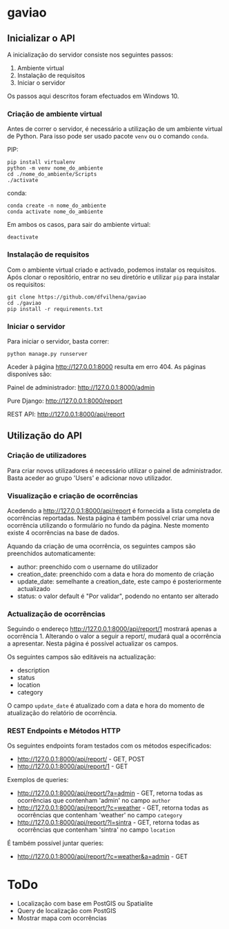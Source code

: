 # gaviao
 
## Inicializar o API

A inicialização do servidor consiste nos seguintes passos:

1. Ambiente virtual
2. Instalação de requisitos
3. Iniciar o servidor

Os passos aqui descritos foram efectuados em Windows 10.

### Criação de ambiente virtual

Antes de correr o servidor, é necessário a utilização de um ambiente virtual de Python. Para isso pode ser usado pacote `venv` ou o comando `conda`.

PIP:
```
pip install virtualenv
python -m venv nome_do_ambiente
cd ./nome_do_ambiente/Scripts
./activate
```

conda:
```
conda create -n nome_do_ambiente
conda activate nome_do_ambiente
```

Em ambos os casos, para sair do ambiente virtual:

```
deactivate
```

### Instalação de requisitos

Com o ambiente virtual criado e activado, podemos instalar os requisitos. Após clonar o repositório, entrar no seu diretório e utilizar `pip` para instalar os requisitos:

```
git clone https://github.com/dfvilhena/gaviao
cd ./gaviao
pip install -r requirements.txt
```

### Iniciar o servidor

Para iniciar o servidor, basta correr:

```
python manage.py runserver
```

Aceder à página <http://127.0.0.1:8000> resulta em erro 404. As páginas disponíves são:

Painel de administrador:
<http://127.0.0.1:8000/admin>

Pure Django:
<http://127.0.0.1:8000/report>

REST API:
<http://127.0.0.1:8000/api/report>

## Utilização do API

### Criação de utilizadores

Para criar novos utilizadores é necessário utilizar o painel de administrador. Basta aceder ao grupo 'Users' e adicionar novo utilizador.

### Visualização e criação de ocorrências

Acedendo a <http://127.0.0.1:8000/api/report> é fornecida a lista completa de ocorrências reportadas. Nesta página é também possível criar uma nova ocorrência utilizando o formulário no fundo da página. Neste momento existe 4 ocorrências na base de dados.

Aquando da criação de uma ocorrência, os seguintes campos são preenchidos automaticamente:
- author: preenchido com o username do utilizador
- creation_date: preenchido com a data e hora do momento de criação
- update_date: semelhante a creation_date, este campo é posteriormente actualizado
- status: o valor default é "Por validar", podendo no entanto ser alterado

### Actualização de ocorrências

Seguindo o endereço <http://127.0.0.1:8000/api/report/1> mostrará apenas a ocorrência 1. Alterando o valor a seguir a report/, mudará qual a ocorrência a apresentar. Nesta página é possível actualizar os campos.

Os seguintes campos são editáveis na actualização:
- description
- status
- location
- category

O campo `update_date` é atualizado com a data e hora do momento de atualização do relatório de ocorrência.

### REST Endpoints e Métodos HTTP

Os seguintes endpoints foram testados com os métodos especificados:

-   <http://127.0.0.1:8000/api/report/> - GET, POST
-   <http://127.0.0.1:8000/api/report/1> - GET

Exemplos de queries:
-   <http://127.0.0.1:8000/api/report/?a=admin> - GET, retorna todas as ocorrências que contenham 'admin' no campo `author`
-   <http://127.0.0.1:8000/api/report/?c=weather> - GET, retorna todas as ocorrências que contenham 'weather' no campo `category`
-   <http://127.0.0.1:8000/api/report/?l=sintra> - GET, retorna todas as ocorrências que contenham 'sintra' no campo `location`

É também possível juntar queries:

-   <http://127.0.0.1:8000/api/report/?c=weather&a=admin> - GET




# ToDo

- Localização com base em PostGIS ou Spatialite
- Query de localização com PostGIS
- Mostrar mapa com ocorrências
